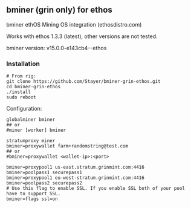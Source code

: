 ## bminer (grin only) for ethos
bminer ethOS Mining OS integration (ethosdistro.com)

Works with ethos 1.3.3 (latest), other versions are not tested.

bminer version: v15.0.0-e143cb4--ethos

### Installation
```
# From rig:
git clone https://github.com/Stayer/bminer-grin-ethos.git
cd bminer-grin-ethos
./install
sudo reboot
```

Configuration:
```
globalminer bminer
## or 
#miner [worker] bminer

stratumproxy miner
bminer=proxywallet farm+randomstring@test.com
## or
#bminer=proxywallet <wallet-ip>:<port>

bminer=proxypool1 us-east.stratum.grinmint.com:4416
bminer=poolpass1 securepass1
bminer=proxypool1 eu-west-stratum.grinmint.com:4416
bminer=poolpass2 securepass2
# Use this flag to enable SSL. If you enable SSL both of your pool have to support SSL.
bminer=flags ssl=on

```

